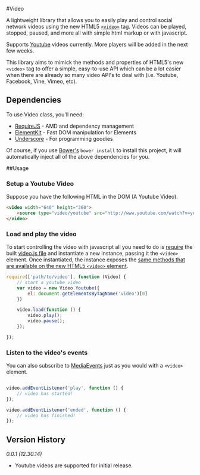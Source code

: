 #Video

A lightweight library that allows you to easily play and control social network videos using the new HTML5 [`<video>`](https://developer.mozilla.org/en-US/docs/Web/HTML/Element/video) tag. Videos
can be played, stopped, paused, and more all with simple html markup or with javascript.

Supports [Youtube](youtube.com) videos currently. More players will be added in the next few weeks.

This library aims to mimick the methods and properties of HTML5's new `<video>` tag to offer a simple, easy-to-use API
which can be a lot easier when there are already so many video API's to deal with (i.e. Youtube, Facebook, Vine, Vimeo, etc).


## Dependencies

To use Video class, you'll need:

* [RequireJS](http://requirejs.org/) - AMD and dependency management
* [ElementKit](https://github.com/mkay581/element-kit) - Fast DOM manipulation for Elements
* [Underscore](http://underscorejs.org/) - For programming goodies

Of course, if you use [Bower's](http://bower.io/) `bower install` to install this project, it will automatically inject all of the above dependencies for you.

##Usage

### Setup a Youtube Video

Suppose you have the following HTML in the DOM (A Youtube Video).

```html
<video width="640" height="360">
    <source type="video/youtube" src="http://www.youtube.com/watch?v=ye82js0sL32" />
</video>
```
### Load and play the video

To start controlling the video with javascript all you need to do is [require](http://requirejs.org) the built
[video.js file](https://github.com/mkay581/video/tree/master/dist) and instantiate a new instance, passing it the `<video>`
element. Once instantiated, the instance exposes the [same methods that are available on the new
HTML5 `<video>` element](https://developer.mozilla.org/en-US/docs/Web/Guide/HTML/Using_HTML5_audio_and_video#Controlling_media_playback).

```javascript
require(['path/to/video'], function (Video) {
    // start a youtube video
    var video = new Video.Youtube({
        el: document.getElementsByTagName('video')[0]
    })

    video.load(function () {
        video.play();
        video.pause();
    });

});
```

### Listen to the video's events
You can also subscribe to [MediaEvents](https://developer.mozilla.org/en-US/docs/Web/Guide/Events/Media_events) just as you would with a `<video>` element.

```javascript

video.addEventListener('play', function () {
    // video has started!
});

video.addEventListener('ended', function () {
    // video has finished!
});
```

## Version History

*0.0.1 (12.30.14)*

* Youtube videos are supported for initial release.




